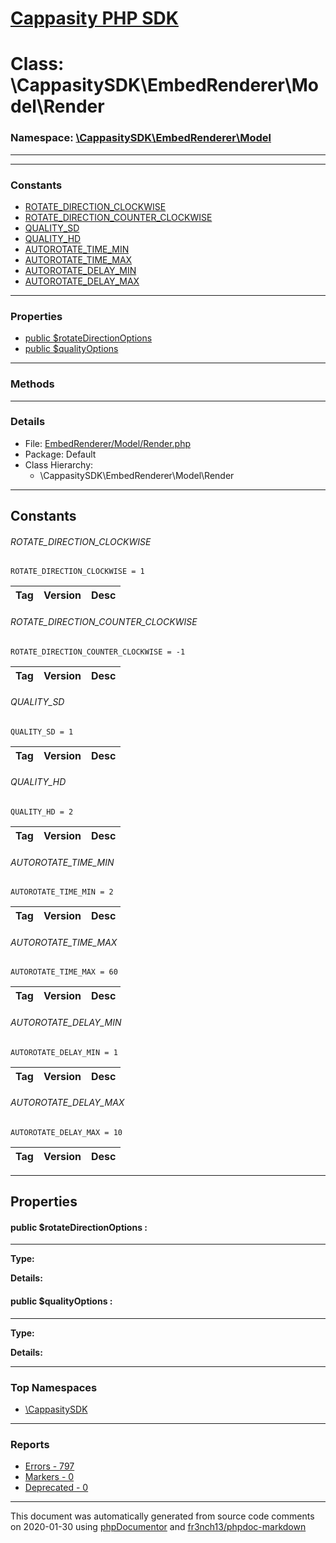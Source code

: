 # [Cappasity PHP SDK](../home.md)

# Class: \CappasitySDK\EmbedRenderer\Model\Render
### Namespace: [\CappasitySDK\EmbedRenderer\Model](../namespaces/CappasitySDK.EmbedRenderer.Model.md)
---
---
### Constants
* [ ROTATE_DIRECTION_CLOCKWISE](../classes/CappasitySDK.EmbedRenderer.Model.Render.md#constant_ROTATE_DIRECTION_CLOCKWISE)
* [ ROTATE_DIRECTION_COUNTER_CLOCKWISE](../classes/CappasitySDK.EmbedRenderer.Model.Render.md#constant_ROTATE_DIRECTION_COUNTER_CLOCKWISE)
* [ QUALITY_SD](../classes/CappasitySDK.EmbedRenderer.Model.Render.md#constant_QUALITY_SD)
* [ QUALITY_HD](../classes/CappasitySDK.EmbedRenderer.Model.Render.md#constant_QUALITY_HD)
* [ AUTOROTATE_TIME_MIN](../classes/CappasitySDK.EmbedRenderer.Model.Render.md#constant_AUTOROTATE_TIME_MIN)
* [ AUTOROTATE_TIME_MAX](../classes/CappasitySDK.EmbedRenderer.Model.Render.md#constant_AUTOROTATE_TIME_MAX)
* [ AUTOROTATE_DELAY_MIN](../classes/CappasitySDK.EmbedRenderer.Model.Render.md#constant_AUTOROTATE_DELAY_MIN)
* [ AUTOROTATE_DELAY_MAX](../classes/CappasitySDK.EmbedRenderer.Model.Render.md#constant_AUTOROTATE_DELAY_MAX)
---
### Properties
* [public $rotateDirectionOptions](../classes/CappasitySDK.EmbedRenderer.Model.Render.md#property_rotateDirectionOptions)
* [public $qualityOptions](../classes/CappasitySDK.EmbedRenderer.Model.Render.md#property_qualityOptions)
---
### Methods
---
### Details
* File: [EmbedRenderer/Model/Render.php](../files/EmbedRenderer.Model.Render.md)
* Package: Default
* Class Hierarchy:
  * \CappasitySDK\EmbedRenderer\Model\Render
---
## Constants
<a name="constant_ROTATE_DIRECTION_CLOCKWISE" class="anchor"></a>
###### ROTATE_DIRECTION_CLOCKWISE
```
ROTATE_DIRECTION_CLOCKWISE = 1
```

| Tag | Version | Desc |
| --- | ------- | ---- |

<a name="constant_ROTATE_DIRECTION_COUNTER_CLOCKWISE" class="anchor"></a>
###### ROTATE_DIRECTION_COUNTER_CLOCKWISE
```
ROTATE_DIRECTION_COUNTER_CLOCKWISE = -1
```

| Tag | Version | Desc |
| --- | ------- | ---- |

<a name="constant_QUALITY_SD" class="anchor"></a>
###### QUALITY_SD
```
QUALITY_SD = 1
```

| Tag | Version | Desc |
| --- | ------- | ---- |

<a name="constant_QUALITY_HD" class="anchor"></a>
###### QUALITY_HD
```
QUALITY_HD = 2
```

| Tag | Version | Desc |
| --- | ------- | ---- |

<a name="constant_AUTOROTATE_TIME_MIN" class="anchor"></a>
###### AUTOROTATE_TIME_MIN
```
AUTOROTATE_TIME_MIN = 2
```

| Tag | Version | Desc |
| --- | ------- | ---- |

<a name="constant_AUTOROTATE_TIME_MAX" class="anchor"></a>
###### AUTOROTATE_TIME_MAX
```
AUTOROTATE_TIME_MAX = 60
```

| Tag | Version | Desc |
| --- | ------- | ---- |

<a name="constant_AUTOROTATE_DELAY_MIN" class="anchor"></a>
###### AUTOROTATE_DELAY_MIN
```
AUTOROTATE_DELAY_MIN = 1
```

| Tag | Version | Desc |
| --- | ------- | ---- |

<a name="constant_AUTOROTATE_DELAY_MAX" class="anchor"></a>
###### AUTOROTATE_DELAY_MAX
```
AUTOROTATE_DELAY_MAX = 10
```

| Tag | Version | Desc |
| --- | ------- | ---- |

---
## Properties
<a name="property_rotateDirectionOptions"></a>
#### public $rotateDirectionOptions : 
---
**Type:** 

**Details:**


<a name="property_qualityOptions"></a>
#### public $qualityOptions : 
---
**Type:** 

**Details:**




---

### Top Namespaces

* [\CappasitySDK](../namespaces/CappasitySDK.html.md)

---

### Reports
* [Errors - 797](../reports/errors.md)
* [Markers - 0](../reports/markers.md)
* [Deprecated - 0](../reports/deprecated.md)

---

This document was automatically generated from source code comments on 2020-01-30 using [phpDocumentor](http://www.phpdoc.org/) and [fr3nch13/phpdoc-markdown](https://github.com/fr3nch13/phpdoc-markdown)
